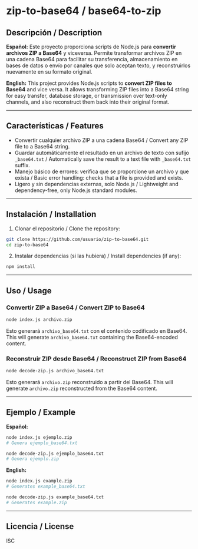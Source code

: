 # zip-to-base64 / base64-to-zip

## Descripción / Description

**Español:**
Este proyecto proporciona scripts de Node.js para **convertir archivos ZIP a Base64** y viceversa. Permite transformar archivos ZIP en una cadena Base64 para facilitar su transferencia, almacenamiento en bases de datos o envío por canales que solo aceptan texto, y reconstruirlos nuevamente en su formato original.

**English:**
This project provides Node.js scripts to **convert ZIP files to Base64** and vice versa. It allows transforming ZIP files into a Base64 string for easy transfer, database storage, or transmission over text-only channels, and also reconstruct them back into their original format.

---

## Características / Features

* Convertir cualquier archivo ZIP a una cadena Base64 / Convert any ZIP file to a Base64 string.
* Guardar automáticamente el resultado en un archivo de texto con sufijo `_base64.txt` / Automatically save the result to a text file with `_base64.txt` suffix.
* Manejo básico de errores: verifica que se proporcione un archivo y que exista / Basic error handling: checks that a file is provided and exists.
* Ligero y sin dependencias externas, solo Node.js / Lightweight and dependency-free, only Node.js standard modules.

---

## Instalación / Installation

1. Clonar el repositorio / Clone the repository:

```bash
git clone https://github.com/usuario/zip-to-base64.git
cd zip-to-base64
```

2. Instalar dependencias (si las hubiera) / Install dependencies (if any):

```bash
npm install
```

---

## Uso / Usage

### Convertir ZIP a Base64 / Convert ZIP to Base64

```bash
node index.js archivo.zip
```

Esto generará `archivo_base64.txt` con el contenido codificado en Base64.
This will generate `archivo_base64.txt` containing the Base64-encoded content.

### Reconstruir ZIP desde Base64 / Reconstruct ZIP from Base64

```bash
node decode-zip.js archivo_base64.txt
```

Esto generará `archivo.zip` reconstruido a partir del Base64.
This will generate `archivo.zip` reconstructed from the Base64 content.

---

## Ejemplo / Example

**Español:**

```bash
node index.js ejemplo.zip
# Genera ejemplo_base64.txt

node decode-zip.js ejemplo_base64.txt
# Genera ejemplo.zip
```

**English:**

```bash
node index.js example.zip
# Generates example_base64.txt

node decode-zip.js example_base64.txt
# Generates example.zip
```

---

## Licencia / License

ISC
